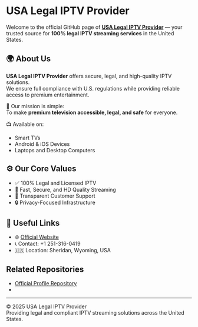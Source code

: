 # USA Legal IPTV Provider

Welcome to the official GitHub page of **[USA Legal IPTV Provider](https://legal-iptv-provider-usa.com)** — your trusted source for **100% legal IPTV streaming services** in the United States.

## 🌍 About Us
**USA Legal IPTV Provider** offers secure, legal, and high-quality IPTV solutions.  
We ensure full compliance with U.S. regulations while providing reliable access to premium entertainment.

🎯 Our mission is simple:  
To make **premium television accessible, legal, and safe** for everyone.

📺 Available on:
- Smart TVs  
- Android & iOS Devices  
- Laptops and Desktop Computers  

## ⚙️ Our Core Values
- ✅ 100% Legal and Licensed IPTV  
- 🚀 Fast, Secure, and HD Quality Streaming  
- 💬 Transparent Customer Support  
- 🔒 Privacy-Focused Infrastructure  

## 🔗 Useful Links
- 🌐 [Official Website](https://legal-iptv-provider-usa.com)  
- 📞 Contact: +1 251-316-0419  
- 🇺🇸 Location: Sheridan, Wyoming, USA  

## Related Repositories
- [Official Profile Repository](https://github.com/legaliptvproviderusa)
- 
---

© 2025 USA Legal IPTV Provider  
Providing legal and compliant IPTV streaming solutions across the United States.

